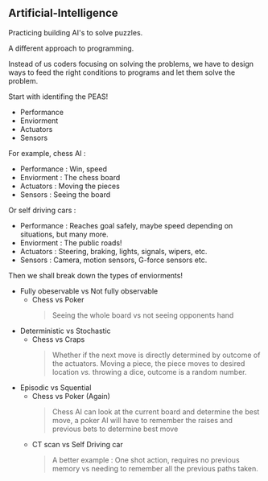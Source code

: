 ## Artificial-Intelligence
Practicing building AI's to solve puzzles.

A different approach to programming.

Instead of us coders focusing on solving the problems,
we have to design ways to feed the right conditions to programs and let them solve the problem.

Start with identifing the PEAS!
- Performance 
- Enviorment 
- Actuators  
- Sensors 

For example, chess AI : 
- Performance : Win, speed
- Enviorment : The chess board
- Actuators : Moving the pieces
- Sensors : Seeing the board

Or self driving cars : 
- Performance : Reaches goal safely, maybe speed depending on situations, but many more. 
- Enviorment : The public roads! 
- Actuators : Steering, braking, lights, signals, wipers, etc. 
- Sensors : Camera, motion sensors, G-force sensors etc. 

Then we shall break down the types of enviorments!
- Fully obeservable vs Not fully observable
  - Chess vs Poker 
    > Seeing the whole board vs not seeing opponents hand
- Deterministic vs Stochastic
  - Chess vs Craps
    > Whether if the next move is directly determined by outcome of the actuators. 
    > Moving a piece, the piece moves to desired location *vs.* throwing a dice, outcome is a random number.
- Episodic vs Squential
  - Chess vs Poker (Again)
    > Chess AI can look at the current board and determine the best move, a poker AI will have to remember the raises and previous bets to determine best move
  - CT scan vs Self Driving car
    > A better example : One shot action, requires no previous memory vs needing to remember all the previous paths taken.
